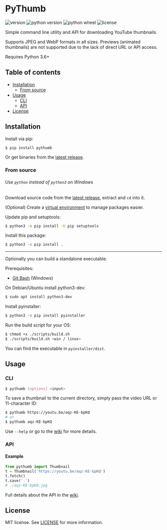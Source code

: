 # PyThumb

![version][shields-version]
![python version][shields-python]
![python wheel][shields-wheel]
![license][shields-license]

Simple command line utility and API for downloading YouTube thumbnails.

Supports JPEG and WebP formats in all sizes.
Previews (animated thumbnails) are not supported due to the lack of direct URL or API access.

Requires Python 3.6+

## Table of contents

- [Installation](#installation)
  - [From source](#from-source)
- [Usage](#usage)
  - [CLI](#cli)
  - [API](#api)
- [License](#license)

## Installation

Install via pip:
```sh
$ pip install pythumb
```

Or get binaries from the [latest release][latest-release].

### From source

###### *Use `python` instead of `python3` on Windows*

Download source code from the [latest release][latest-release], extract and `cd` into it.

(Optional) Create a [virtual environment][virtual-environment] to manage packages easier.

Update pip and setuptools:
```sh
$ python3 -m pip install -U pip setuptools
```

Install this package:
```sh
$ python3 -m pip install .
```

---

Optionally you can build a standalone executable.

Prerequisites:
- [Git Bash][git] (Windows)

On Debian/Ubuntu install python3-dev:
```sh
$ sudo apt install python3-dev
```

Install pyinstaller:
```sh
$ python3 -m pip install pyinstaller
```

Run the build script for your OS:
```sh
$ chmod +x ./scripts/build.sh
$ ./scripts/build.sh <win / linux>
```

You can find the executable in `pyinstaller/dist`.

## Usage

### CLI

```sh
$ pythumb [options] <input>
```

To save a thumbnail to the current directory, simply pass the video URL or 11-character ID:
```sh
$ pythumb https://youtu.be/aqz-KE-bpKQ
# or
$ pythumb aqz-KE-bpKQ
```

Use `--help` or go to the [wiki][wiki] for more details.

### API

#### Example

```py
from pythumb import Thumbnail
t = Thumbnail('https://youtu.be/aqz-KE-bpKQ')
t.fetch()
t.save('.')
# ./aqz-KE-bpKQ.jpg
```

Full details about the API in the [wiki][wiki].

## License

MIT license. See [LICENSE][license] for more information. 

[shields-version]: https://img.shields.io/github/v/tag/alexitx/pythumb?color=e65c5c&label=version&style=flat-square
[shields-python]: https://img.shields.io/badge/python-3.6--3.9-2996cc?style=flat-square
[shields-wheel]: https://img.shields.io/pypi/wheel/pythumb?color=7acc29&style=flat-square
[shields-license]: https://img.shields.io/github/license/alexitx/pythumb?color=e67a45&style=flat-square

[latest-release]: https://github.com/alexitx/pythumb/releases
[wiki]: https://github.com/alexitx/pythumb/wiki
[license]: https://github.com/alexitx/pythumb/blob/main/LICENSE
[git]:https://gitforwindows.org
[virtual-environment]: https://www.geeksforgeeks.org/creating-python-virtual-environment-windows-linux
